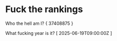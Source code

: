 # Fuck the rankings

Who the hell am I?
{ 37408875 }

What fucking year is it?
[ 2025-06-19T09:00:00Z ]
